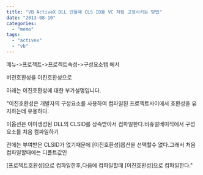 ```yaml
---
title: "VB ActiveX DLL 만들때 CLS ID를 VC 처럼 고정시키는 방법"
date: "2013-08-10"
categories: 
  - "memo"
tags: 
  - "activex"
  - "vb"
---
```


메뉴->프로젝트->프로젝트속성->구성요소텝 에서

버전호환성을 이진호환성으로

아래는 이진호환성에 대한 부가설명입니다.

"이진호환성은 개발자의 구성요소를 사용하여 컴파일된 프로젝트사이에서 호환성을 유지하는데 유용하다.

이옵션은 이미생성된 DLL의 CLSID를 상속받아서 컴파일한다.비쥬얼베이직에서 구성요소를 처음 컴파일하기

전에는 부여받은 CLSID가 없기때문에 \[이진호환성\]옵션을 선택할수 없다.그래서 처음컴파일할때에는 디폴트값인

\[프로젝트호환성\]으로 컴파일한후,다음에 컴파일할때 \[이진호환성\]으로 컴파일한다."

